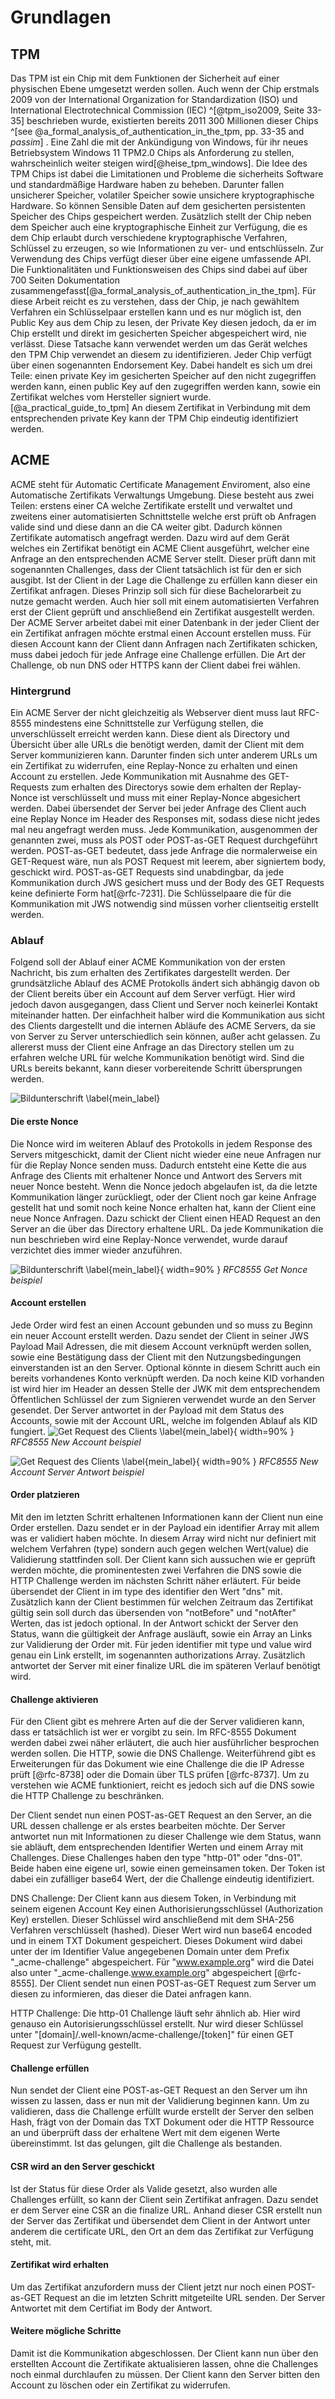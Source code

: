 # Grundlagen

## TPM
Das TPM ist ein Chip mit dem Funktionen der Sicherheit auf einer physischen Ebene umgesetzt werden sollen. Auch wenn der Chip erstmals 2009 von der International Organization for Standardization (ISO) und International Electrotechnical Commission (IEC) ^[@tpm_iso2009, Seite 33-35] beschrieben wurde, existierten bereits 2011 300 Millionen dieser Chips ^[see @a_formal_analysis_of_authentication_in_the_tpm, pp. 33-35 and *passim*] . Eine Zahl die mit der Ankündigung von Windows, für ihr neues Betriebsystem Windows 11 TPM2.0 Chips als Anforderung zu stellen, wahrscheinlich weiter steigen wird[@heise_tpm_windows]. Die Idee des TPM Chips ist dabei die Limitationen und Probleme die sicherheits Software und standardmäßige Hardware haben zu beheben. Darunter fallen unsicherer Speicher, volatiler Speicher sowie unsichere kryptographische Hardware. So können Sensible Daten auf dem gesicherten persistenten Speicher des Chips gespeichert werden. Zusätzlich stellt der Chip neben dem Speicher auch eine kryptographische Einheit zur Verfügung, die es dem Chip erlaubt durch verschiedene kryptographische Verfahren, Schlüssel zu erzeugen, so wie Informationen zu ver- und entschlüsseln. Zur Verwendung des Chips verfügt dieser über eine eigene umfassende API. Die Funktionalitäten und Funktionsweisen des Chips sind dabei auf über 700 Seiten Dokumentation zusammengefasst[@a_formal_analysis_of_authentication_in_the_tpm]. Für diese Arbeit reicht es zu verstehen, dass der Chip, je nach gewähltem Verfahren ein Schlüsselpaar erstellen kann und es nur möglich ist, den Public Key aus dem Chip zu lesen, der Private Key diesen jedoch, da er im Chip erstellt und direkt im gesicherten Speicher abgespeichert wird, nie verlässt. Diese Tatsache kann verwendet werden um das Gerät welches den TPM Chip verwendet an diesem zu identifizieren. Jeder Chip verfügt über einen sogenannten Endorsement Key. Dabei handelt es sich um drei Teile: einen private Key im gesicherten Speicher auf den nicht zugegriffen werden kann, einen public Key auf den zugegriffen werden kann, sowie ein Zertifikat welches vom Hersteller signiert wurde.[@a_practical_guide_to_tpm] An diesem Zertifikat in Verbindung mit dem entsprechenden private Key kann der TPM Chip eindeutig identifiziert werden.

<!-- (TODO: MARKIEREN 1:1 aus A Formal Analysis of Authenticationin the TPM),    TODO: etwas mehr auf die Architektur eingehen -->

## ACME
ACME steht für *A*utomatic *C*ertificate *M*anagement *E*nviroment, also eine Automatische Zertifikats Verwaltungs Umgebung. Diese besteht aus zwei Teilen: erstens einer CA welche Zertifikate erstellt und verwaltet und zweitens einer automatisierten Schnittstelle welche erst prüft ob Anfragen valide sind und diese dann an die CA weiter gibt. Dadurch können Zertifikate automatisch angefragt werden. Dazu wird auf dem Gerät welches ein Zertifikat benötigt ein ACME Client ausgeführt, welcher eine Anfrage an den entsprechenden ACME Server stellt. Dieser prüft dann mit sogenannten Challenges, dass der Client tatsächlich ist für den er sich ausgibt. Ist der Client in der Lage die Challenge zu erfüllen kann dieser ein Zertifikat anfragen. Dieses Prinzip soll sich für diese Bachelorarbeit zu nutze gemacht werden. Auch hier soll mit einem automatisierten Verfahren erst der Client geprüft und anschließend ein Zertifikat ausgestellt werden.
Der ACME Server arbeitet dabei mit einer Datenbank in der jeder Client der ein Zertifikat anfragen möchte erstmal einen Account erstellen muss. Für diesen Account kann der Client dann Anfragen nach Zertifikaten schicken, muss dabei jedoch für jede Anfrage eine Challenge erfüllen. Die Art der Challenge, ob nun DNS oder HTTPS kann der Client dabei frei wählen.
<!-- (TODO: Der Folgende Teil orientiert sich sehr stark am RFC-8555 wie markiere ich das? Wo schreibe ich das am besten auf um nicht unabsichtlich ein Plagiat zu haben?) -->

### Hintergrund
Ein ACME Server der nicht gleichzeitig als Webserver dient muss laut RFC-8555 mindestens eine Schnittstelle zur Verfügung stellen, die unverschlüsselt erreicht werden kann. Diese dient als Directory und Übersicht über alle URLs die benötigt werden, damit der Client mit dem Server kommunizieren kann. Darunter finden sich unter anderem URLs um ein Zertifikat zu widerrufen, eine Replay-Nonce zu erhalten und einen Account zu erstellen. Jede Kommunikation mit Ausnahme des GET-Requests zum erhalten des Directorys sowie dem erhalten der Replay-Nonce ist verschlüsselt und muss mit einer Replay-Nonce abgesichert werden. Dabei übersendet der Server bei jeder Anfrage des Client auch eine Replay Nonce im Header des Responses mit, sodass diese nicht jedes mal neu angefragt werden muss. Jede Kommunikation, ausgenommen der genannten zwei, muss als POST oder POST-as-GET Request durchgeführt werden. POST-as-GET bedeutet, dass jede Anfrage die normalerweise ein GET-Request wäre, nun als POST Request mit leerem, aber signiertem body, geschickt wird. POST-as-GET Requests sind unabdingbar, da jede Kommunikation durch JWS gesichert muss und der Body des GET Requests keine definierte Form hat[@rfc-7231]. Die Schlüsselpaare die für die Kommunikation mit JWS notwendig sind müssen vorher clientseitig erstellt werden.

### Ablauf
Folgend soll der Ablauf einer ACME Kommunikation von der ersten Nachricht, bis zum erhalten des Zertifikates dargestellt werden. Der grundsätzliche Ablauf des ACME Protokolls ändert sich abhängig davon ob der Client bereits über ein Account auf dem Server verfügt. Hier wird jedoch davon ausgegangen, dass Client und Server noch keinerlei Kontakt miteinander hatten. Der einfachheit halber wird die Kommunikation aus sicht des Clients dargestellt und die internen Abläufe des ACME Servers, da sie von Server zu Server unterschiedlich sein können, außer acht gelassen.
Zu allererst muss der Client eine Anfrage an das Directory stellen um zu erfahren welche URL für welche Kommunikation benötigt wird. Sind die URLs bereits bekannt, kann dieser vorbereitende Schritt übersprungen werden.

![Bildunterschrift \label{mein_label}](source/figures/dnshttpAblauf.png)

#### Die erste Nonce
Die Nonce wird im weiteren Ablauf des Protokolls in jedem Response des Servers mitgeschickt, damit der Client nicht wieder eine neue Anfragen nur für die Replay Nonce senden muss. Dadurch entsteht eine Kette die aus Anfrage des Clients mit erhaltener Nonce und Antwort des Servers mit neuer Nonce besteht. Wenn die Nonce jedoch abgelaufen ist, da die letzte Kommunikation länger zurückliegt, oder der Client noch gar keine Anfrage gestellt hat und somit noch keine Nonce erhalten hat, kann der Client eine neue Nonce Anfragen. Dazu schickt der Client einen HEAD Request an den Server an die über das Directory erhaltene URL. Da jede Kommunikation die nun beschrieben wird eine Replay-Nonce verwendet, wurde darauf verzichtet dies immer wieder anzuführen.
<!-- TODO: Soll ich hier ein Beispiel oder Bild einfügen? -->
![Bildunterschrift \label{mein_label}](source/figures/AblaufGetNonce.png){ width=90% }
*RFC8555 Get Nonce beispiel*


#### Account erstellen
Jede Order wird fest an einen Account gebunden und so muss zu Beginn ein neuer Account erstellt werden. Dazu sendet der Client in seiner JWS Payload Mail Adressen, die mit diesem Account verknüpft werden sollen, sowie eine Bestätigung dass der Client mit den Nutzungsbedingungen einverstanden ist an den Server. Optional könnte in diesem Schritt auch ein bereits vorhandenes Konto verknüpft werden. Da noch keine KID vorhanden ist wird hier im Header an dessen Stelle der JWK mit dem entsprechendem Öffentlichen Schlüssel der zum Signieren verwendet wurde an den Server gesendet.
Der Server antwortet in der Payload mit dem Status des Accounts, sowie mit der Account URL, welche im folgenden Ablauf als KID fungiert.
![Get Request des Clients \label{mein_label}](source/figures/AblaufGetAccount.png){ width=90% }
*RFC8555 New Account beispiel*

![Get Request des Clients \label{mein_label}](source/figures/AblaufGetAccountResponse.png){ width=90% }
*RFC8555 New Account Server Antwort beispiel*

#### Order platzieren
Mit den im letzten Schritt erhaltenen Informationen kann der Client nun eine Order erstellen. Dazu sendet er in der Payload ein identifier Array mit allem was er validiert haben möchte. In diesem Array wird nicht nur definiert mit welchem Verfahren (type) sondern auch gegen welchen Wert(value) die Validierung stattfinden soll. Der Client kann sich aussuchen wie er geprüft werden möchte, die prominentesten zwei Verfahren die DNS sowie die HTTP Challenge werden im nächsten Schritt näher erläutert. Für beide übersendet der Client in im type des identifier den Wert "dns" mit.
Zusätzlich kann der Client bestimmen für welchen Zeitraum das Zertifikat gültig sein soll durch das übersenden von "notBefore" und "notAfter" Werten, das ist jedoch optional.
In der Antwort schickt der Server den Status, wann die gültigkeit der Anfrage ausläuft, sowie ein Array an Links zur Validierung der Order mit. Für jeden identifier mit type und value wird genau ein Link erstellt, im sogenannten authorizations Array. Zusätzlich antwortet der Server mit einer finalize URL die im späteren Verlauf benötigt wird.

#### Challenge aktivieren
Für den Client gibt es mehrere Arten auf die der Server validieren kann, dass er tatsächlich ist wer er vorgibt zu sein. Im RFC-8555 Dokument werden dabei zwei näher erläutert, die auch hier ausführlicher besprochen werden sollen. Die HTTP, sowie die DNS Challenge. Weiterführend gibt es Erweiterungen für das Dokument wie eine Challenge die die IP Adresse prüft [@rfc-8738] oder die Domain über TLS prüfen [@rfc-8737]. Um zu verstehen wie ACME funktioniert, reicht es jedoch sich auf die DNS sowie die HTTP Challenge zu beschränken.

Der Client sendet nun einen POST-as-GET Request an den Server, an die URL dessen challenge er als erstes bearbeiten möchte.
Der Server antwortet nun mit Informationen zu dieser Challenge wie dem Status, wann sie abläuft, dem entsprechenden Identifier Werten und einem Array mit Challenges. Diese Challenges haben den type "http-01" oder "dns-01". Beide haben eine eigene url, sowie einen gemeinsamen token. Der Token ist dabei ein zufälliger base64 Wert, der die Challenge eindeutig identifiziert.

DNS Challenge:
Der Client kann aus diesem Token, in Verbindung mit seinem eigenen Account Key einen Authorisierungsschlüssel (Authorization Key) erstellen. Dieser Schlüssel wird anschließend mit dem SHA-256 Verfahren verschlüsselt (hashed). Dieser Wert wird nun base64 encoded und in einem TXT Dokument gespeichert. Dieses Dokument wird dabei unter der im Identifier Value angegebenen Domain unter dem Prefix "_acme-challenge" abgespeichert. Für "www.example.org" wird die Datei also unter "_acme-challenge.www.example.org" abgespeichert [@rfc-8555]. Der Client sendet nun einen POST-as-GET Request zum Server um diesen zu informieren, das dieser die Datei anfragen kann.

HTTP Challenge:
Die http-01 Challenge läuft sehr ähnlich ab. Hier wird genauso ein Autorisierungsschlüssel erstellt. Nur wird dieser Schlüssel unter "[domain]/.well-known/acme-challenge/[token]" für einen GET Request zur Verfügung gestellt.

#### Challenge erfüllen
Nun sendet der Client eine POST-as-GET Request an den Server um ihn wissen zu lassen, dass er nun mit der Validierung beginnen kann. Um zu validieren, dass die Challenge erfüllt wurde erstellt der Server den selben Hash, frägt von der Domain das TXT Dokument oder die HTTP Ressource an und überprüft dass der erhaltene Wert mit dem eigenen Werte übereinstimmt. Ist das gelungen, gilt die Challenge als bestanden.
<!--TODO: soll ich hier Vor und Nachteile ausführen?
Der große Vorteil dieser Challenge ist, das sogenannte WildCard Zertifikate ausgestellt werden können. Das heißt, dass der Client nicht für jede Subdomain eine eigene Anfrage mit Challenge stellen muss sondern alles für eine Domain validiert werden kann. Der Nachteil besteht allerdings darin, dass die DNS Challenge im Vergleich zur HTTP Challenge deutlich komplizierter aufzusetzen ist. (TODO: Vor und Nachteile ausführen, vielleicht mit Pros und Cons von hier: https://letsencrypt.org/docs/challenge-types/ ) -->



<!-- TODO: Hier entweder mehr schreiben oder zusammenfassen, gilt für jeden Punkt --> 
#### CSR wird an den Server geschickt
Ist der Status für diese Order als Valide gesetzt, also wurden alle Challenges erfüllt, so kann der Client sein Zertifikat anfragen. Dazu sendet er dem Server eine CSR an die finalize URL. Anhand dieser CSR erstellt nun der Server das Zertifikat und übersendet dem Client in der Antwort unter anderem die certificate URL, den Ort an dem das Zertifikat zur Verfügung steht, mit.

#### Zertifikat wird erhalten
Um das Zertifikat anzufordern muss der Client jetzt nur noch einen POST-as-GET Request an die im letzten Schritt mitgeteilte URL senden. Der Server Antwortet mit dem Certifiat im Body der Antwort.

#### Weitere mögliche Schritte
Damit ist die Kommunikation abgeschlossen. Der Client kann nun über den erstellten Account die Zertifikate aktualisieren lassen, ohne die Challenges noch einmal durchlaufen zu müssen. Der Client kann den Server bitten den Account zu löschen oder ein Zertifikat zu widerrufen.
